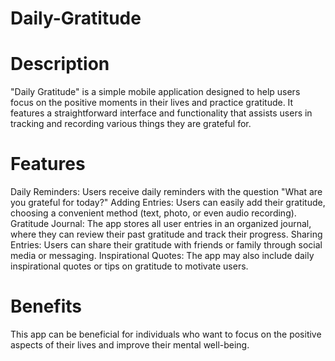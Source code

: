 # Daily-Gratitude
# Description
"Daily Gratitude" is a simple mobile application designed to help users focus on the positive moments in their lives and practice gratitude. It features a straightforward interface and functionality that assists users in tracking and recording various things they are grateful for.

# Features
Daily Reminders: Users receive daily reminders with the question "What are you grateful for today?"
Adding Entries: Users can easily add their gratitude, choosing a convenient method (text, photo, or even audio recording).
Gratitude Journal: The app stores all user entries in an organized journal, where they can review their past gratitude and track their progress.
Sharing Entries: Users can share their gratitude with friends or family through social media or messaging.
Inspirational Quotes: The app may also include daily inspirational quotes or tips on gratitude to motivate users.
# Benefits
This app can be beneficial for individuals who want to focus on the positive aspects of their lives and improve their mental well-being.
